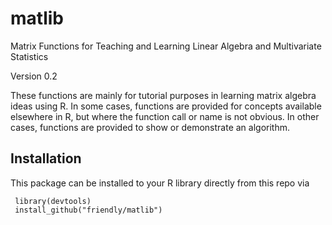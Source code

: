 # matlib
Matrix Functions for Teaching and Learning Linear Algebra and Multivariate Statistics

Version 0.2

These functions are mainly for tutorial purposes in learning matrix algebra
ideas using R. In some cases, functions are provided for concepts available
elsewhere in R, but where the function call or name is not obvious.  In other
cases, functions are provided to show or demonstrate an algorithm.

## Installation

This package can be installed to your R library directly from this repo via

     library(devtools)
     install_github("friendly/matlib")


